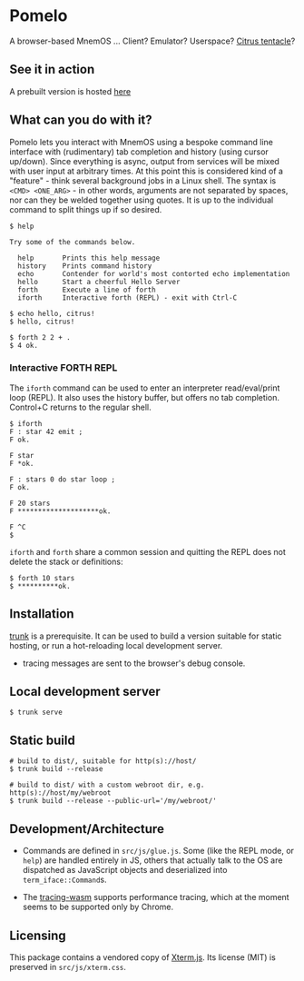 # Pomelo

A browser-based MnemOS ... Client? Emulator? Userspace? [Citrus tentacle](https://en.wikipedia.org/wiki/Buddha%27s_hand)?

## See it in action

A prebuilt version is hosted [here](https://anatol.versteht.es/mlem/)

## What can you do with it?

Pomelo lets you interact with MnemOS using a bespoke command line interface with (rudimentary) tab completion and history (using cursor up/down).
Since everything is async, output from services will be mixed with user input at arbitrary times.
At this point this is considered kind of a "feature" - think several background jobs in a Linux shell.
The syntax is `<CMD> <ONE_ARG>` - in other words, arguments are not separated by spaces, nor can they be welded together using quotes. It is up to the individual command to split things up if so desired.

```
$ help

Try some of the commands below.

  help       Prints this help message
  history    Prints command history
  echo       Contender for world's most contorted echo implementation
  hello      Start a cheerful Hello Server
  forth      Execute a line of forth
  iforth     Interactive forth (REPL) - exit with Ctrl-C

$ echo hello, citrus!
$ hello, citrus!

$ forth 2 2 + .
$ 4 ok.
```

### Interactive FORTH REPL

The `iforth` command can be used to enter an interpreter read/eval/print loop (REPL). It also uses the history buffer, but offers no tab completion. Control+C returns to the regular shell.

```
$ iforth
F : star 42 emit ;                         
F ok.
         
F star
F *ok.

F : stars 0 do star loop ;                 
F ok.

F 20 stars
F ********************ok.

F ^C
$ 
```

`iforth` and `forth` share a common session and quitting the REPL does not delete the stack or definitions:

```
$ forth 10 stars
$ **********ok.
```

## Installation

[trunk](https://trunkrs.dev/#install) is a prerequisite. It can be used to build a version suitable for static hosting, or run a hot-reloading local development server.

- tracing messages are sent to the browser's debug console.

## Local development server

```shell
$ trunk serve
```

## Static build
```shell
# build to dist/, suitable for http(s)://host/
$ trunk build --release

# build to dist/ with a custom webroot dir, e.g. http(s)://host/my/webroot
$ trunk build --release --public-url='/my/webroot/'
```

## Development/Architecture

- Commands are defined in `src/js/glue.js`. Some (like the REPL mode, or `help`) are handled entirely in JS, others that actually talk to the OS are dispatched as JavaScript objects and deserialized into `term_iface::Command`s.

- The [tracing-wasm](https://crates.io/crates/tracing-wasm) supports performance tracing, which at the moment seems to be supported only by Chrome.



## Licensing

This package contains a vendored copy of [Xterm.js](http://xtermjs.org/). Its license (MIT) is preserved in `src/js/xterm.css`.